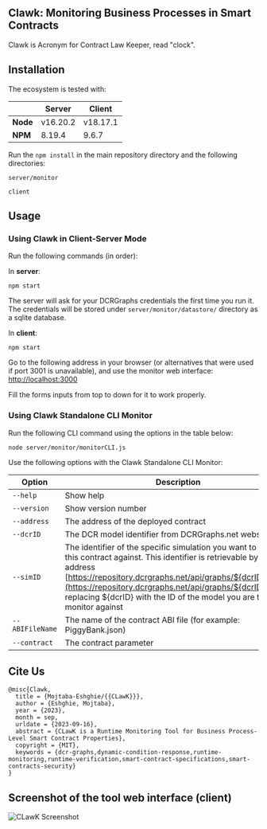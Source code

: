 ## Clawk: Monitoring Business Processes in Smart Contracts 
Clawk is Acronym for Contract Law Keeper, read "clock".


## Installation
The ecosystem is tested with: 

|       | Server | Client |
|-------|----------|----------|
| **Node** |  v16.20.2  | v18.17.1   |
| **NPM** | 8.19.4   | 9.6.7   |


Run the `npm install` in the main repository directory and the following directories:

`server/monitor`

`client`


## Usage

### Using Clawk in Client-Server Mode
Run the following commands (in order):

In **server**:

`npm start`

The server will ask for your DCRGraphs credentials the first time you run it. The credentials will be stored under `server/monitor/datastore/` directory as a sqlite database.

In **client**:

`npm start`

Go to the following address in your browser (or alternatives that were used if port 3001 is unavailable), and use the monitor web interface:
[http://localhost:3000](http://localhost:3001)

Fill the forms inputs from top to down for it to work properly. 

### Using Clawk Standalone CLI Monitor
Run the following CLI command using the options in the table below:
```sh
node server/monitor/monitorCLI.js
```
Use the following options with the Clawk Standalone CLI Monitor:

| Option        | Description   | Type    | Required |
|---------------|---------------|---------|----------|
| `--help`      | Show help     | boolean | No       |
| `--version`   | Show version number | boolean | No       |
| `--address`   | The address of the deployed contract | string  | Yes      |
| `--dcrID`     | The DCR model identifier from DCRGraphs.net website | string  | Yes      |
| `--simID`     | The identifier of the specific simulation you want to model this contract against. This identifier is retrievable by going to address [https://repository.dcrgraphs.net/api/graphs/${dcrID}/sims/](https://repository.dcrgraphs.net/api/graphs/${dcrID}/sims/) replacing ${dcrID} with the ID of the model you are trying to monitor against | string  | Yes      |
| `--ABIFileName` | The name of the contract ABI file (for example: PiggyBank.json) | string  | Yes      |
| `--contract`  | The contract parameter | string  | Yes      |


## Cite Us
```
@misc{Clawk,
  title = {Mojtaba-Eshghie/{{CLawK}}},
  author = {Eshghie, Mojtaba},
  year = {2023},
  month = sep,
  urldate = {2023-09-16},
  abstract = {CLawK is a Runtime Monitoring Tool for Business Process-Level Smart Contract Properties},
  copyright = {MIT},
  keywords = {dcr-graphs,dynamic-condition-response,runtime-monitoring,runtime-verification,smart-contract-specifications,smart-contracts-security}
}
```

## Screenshot of the tool web interface (client)
![CLawK Screenshot](https://raw.githubusercontent.com/mojtaba-eshghie/CLawK/main/client/public/Screenshot%202023-06-21%20at%2016.32.03.png)

